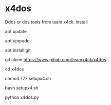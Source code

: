 # x4dos
Ddos or dos tools from team x4ck.
Install

apt update

apt upgrade

apt install git

git clone https://www.gihub.com/teamx4ck/x4dos

cd x4dos

chmod 777 setupx4.sh

bash setupx4.sh


python x4dos.py

